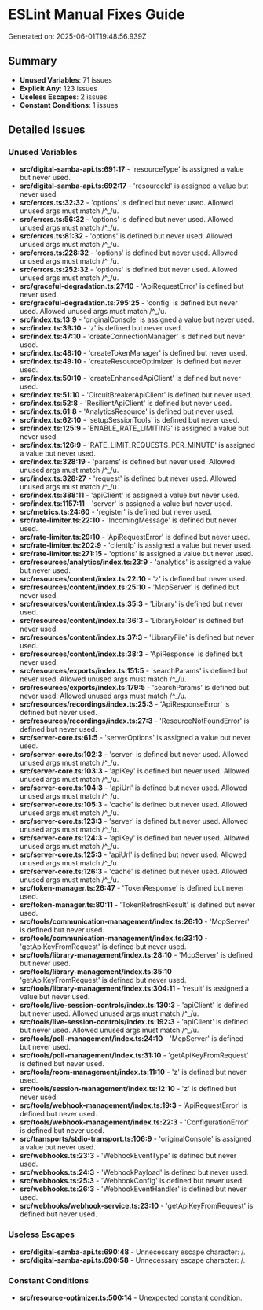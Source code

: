 # ESLint Manual Fixes Guide

Generated on: 2025-06-01T19:48:56.939Z

## Summary

- **Unused Variables**: 71 issues
- **Explicit Any**: 123 issues
- **Useless Escapes**: 2 issues
- **Constant Conditions**: 1 issues

## Detailed Issues

### Unused Variables

- **src/digital-samba-api.ts:691:17** - 'resourceType' is assigned a value but never used.
- **src/digital-samba-api.ts:692:17** - 'resourceId' is assigned a value but never used.
- **src/errors.ts:32:32** - 'options' is defined but never used. Allowed unused args must match /^_/u.
- **src/errors.ts:56:32** - 'options' is defined but never used. Allowed unused args must match /^_/u.
- **src/errors.ts:81:32** - 'options' is defined but never used. Allowed unused args must match /^_/u.
- **src/errors.ts:228:32** - 'options' is defined but never used. Allowed unused args must match /^_/u.
- **src/errors.ts:252:32** - 'options' is defined but never used. Allowed unused args must match /^_/u.
- **src/graceful-degradation.ts:27:10** - 'ApiRequestError' is defined but never used.
- **src/graceful-degradation.ts:795:25** - 'config' is defined but never used. Allowed unused args must match /^_/u.
- **src/index.ts:13:9** - 'originalConsole' is assigned a value but never used.
- **src/index.ts:39:10** - 'z' is defined but never used.
- **src/index.ts:47:10** - 'createConnectionManager' is defined but never used.
- **src/index.ts:48:10** - 'createTokenManager' is defined but never used.
- **src/index.ts:49:10** - 'createResourceOptimizer' is defined but never used.
- **src/index.ts:50:10** - 'createEnhancedApiClient' is defined but never used.
- **src/index.ts:51:10** - 'CircuitBreakerApiClient' is defined but never used.
- **src/index.ts:52:8** - 'ResilientApiClient' is defined but never used.
- **src/index.ts:61:8** - 'AnalyticsResource' is defined but never used.
- **src/index.ts:62:10** - 'setupSessionTools' is defined but never used.
- **src/index.ts:125:9** - 'ENABLE_RATE_LIMITING' is assigned a value but never used.
- **src/index.ts:126:9** - 'RATE_LIMIT_REQUESTS_PER_MINUTE' is assigned a value but never used.
- **src/index.ts:328:19** - 'params' is defined but never used. Allowed unused args must match /^_/u.
- **src/index.ts:328:27** - 'request' is defined but never used. Allowed unused args must match /^_/u.
- **src/index.ts:388:11** - 'apiClient' is assigned a value but never used.
- **src/index.ts:1157:11** - 'server' is assigned a value but never used.
- **src/metrics.ts:24:60** - 'register' is defined but never used.
- **src/rate-limiter.ts:22:10** - 'IncomingMessage' is defined but never used.
- **src/rate-limiter.ts:29:10** - 'ApiRequestError' is defined but never used.
- **src/rate-limiter.ts:202:9** - 'clientIp' is assigned a value but never used.
- **src/rate-limiter.ts:271:15** - 'options' is assigned a value but never used.
- **src/resources/analytics/index.ts:23:9** - 'analytics' is assigned a value but never used.
- **src/resources/content/index.ts:22:10** - 'z' is defined but never used.
- **src/resources/content/index.ts:25:10** - 'McpServer' is defined but never used.
- **src/resources/content/index.ts:35:3** - 'Library' is defined but never used.
- **src/resources/content/index.ts:36:3** - 'LibraryFolder' is defined but never used.
- **src/resources/content/index.ts:37:3** - 'LibraryFile' is defined but never used.
- **src/resources/content/index.ts:38:3** - 'ApiResponse' is defined but never used.
- **src/resources/exports/index.ts:151:5** - 'searchParams' is defined but never used. Allowed unused args must match /^_/u.
- **src/resources/exports/index.ts:179:5** - 'searchParams' is defined but never used. Allowed unused args must match /^_/u.
- **src/resources/recordings/index.ts:25:3** - 'ApiResponseError' is defined but never used.
- **src/resources/recordings/index.ts:27:3** - 'ResourceNotFoundError' is defined but never used.
- **src/server-core.ts:61:5** - 'serverOptions' is assigned a value but never used.
- **src/server-core.ts:102:3** - 'server' is defined but never used. Allowed unused args must match /^_/u.
- **src/server-core.ts:103:3** - 'apiKey' is defined but never used. Allowed unused args must match /^_/u.
- **src/server-core.ts:104:3** - 'apiUrl' is defined but never used. Allowed unused args must match /^_/u.
- **src/server-core.ts:105:3** - 'cache' is defined but never used. Allowed unused args must match /^_/u.
- **src/server-core.ts:123:3** - 'server' is defined but never used. Allowed unused args must match /^_/u.
- **src/server-core.ts:124:3** - 'apiKey' is defined but never used. Allowed unused args must match /^_/u.
- **src/server-core.ts:125:3** - 'apiUrl' is defined but never used. Allowed unused args must match /^_/u.
- **src/server-core.ts:126:3** - 'cache' is defined but never used. Allowed unused args must match /^_/u.
- **src/token-manager.ts:26:47** - 'TokenResponse' is defined but never used.
- **src/token-manager.ts:80:11** - 'TokenRefreshResult' is defined but never used.
- **src/tools/communication-management/index.ts:26:10** - 'McpServer' is defined but never used.
- **src/tools/communication-management/index.ts:33:10** - 'getApiKeyFromRequest' is defined but never used.
- **src/tools/library-management/index.ts:28:10** - 'McpServer' is defined but never used.
- **src/tools/library-management/index.ts:35:10** - 'getApiKeyFromRequest' is defined but never used.
- **src/tools/library-management/index.ts:304:11** - 'result' is assigned a value but never used.
- **src/tools/live-session-controls/index.ts:130:3** - 'apiClient' is defined but never used. Allowed unused args must match /^_/u.
- **src/tools/live-session-controls/index.ts:192:3** - 'apiClient' is defined but never used. Allowed unused args must match /^_/u.
- **src/tools/poll-management/index.ts:24:10** - 'McpServer' is defined but never used.
- **src/tools/poll-management/index.ts:31:10** - 'getApiKeyFromRequest' is defined but never used.
- **src/tools/room-management/index.ts:11:10** - 'z' is defined but never used.
- **src/tools/session-management/index.ts:12:10** - 'z' is defined but never used.
- **src/tools/webhook-management/index.ts:19:3** - 'ApiRequestError' is defined but never used.
- **src/tools/webhook-management/index.ts:22:3** - 'ConfigurationError' is defined but never used.
- **src/transports/stdio-transport.ts:106:9** - 'originalConsole' is assigned a value but never used.
- **src/webhooks.ts:23:3** - 'WebhookEventType' is defined but never used.
- **src/webhooks.ts:24:3** - 'WebhookPayload' is defined but never used.
- **src/webhooks.ts:25:3** - 'WebhookConfig' is defined but never used.
- **src/webhooks.ts:26:3** - 'WebhookEventHandler' is defined but never used.
- **src/webhooks/webhook-service.ts:23:10** - 'getApiKeyFromRequest' is defined but never used.

### Useless Escapes

- **src/digital-samba-api.ts:690:48** - Unnecessary escape character: \/.
- **src/digital-samba-api.ts:690:58** - Unnecessary escape character: \/.

### Constant Conditions

- **src/resource-optimizer.ts:500:14** - Unexpected constant condition.

